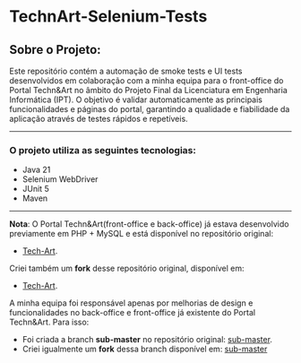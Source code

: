 # TechnArt-Selenium-Tests
## Sobre o Projeto:
Este repositório contém a automação de smoke tests e UI tests desenvolvidos em colaboração com a minha equipa para o front-office do Portal Techn&Art no âmbito do Projeto Final da Licenciatura em Engenharia Informática (IPT).
O objetivo é validar automaticamente as principais funcionalidades e páginas do portal, garantindo a qualidade e fiabilidade da aplicação através de testes rápidos e repetíveis.
***
### O projeto utiliza as seguintes tecnologias:
- Java 21
- Selenium WebDriver
- JUnit 5
- Maven
***

**Nota**: 
O Portal Techn&Art(front-office e back-office) já estava desenvolvido previamente em PHP + MySQL e está disponível no repositório original:
- [Tech-Art](https://github.com/Projeto-Final-LEI-IPT/Tech-Art).
  
Criei também um **fork** desse repositório original, disponível em:
- [Tech-Art](https://github.com/daniel-afonsoo/Tech-Art).

A minha equipa foi responsável apenas por melhorias de design e funcionalidades no back-office e front-office já existente do Portal Techn&Art.
Para isso:
- Foi criada a branch **sub-master** no repositório original: [sub-master](https://github.com/Projeto-Final-LEI-IPT/Tech-Art/tree/sub-master).
- Criei igualmente um **fork** dessa branch disponível em: [sub-master](https://github.com/daniel-afonsoo/Tech-Art/tree/sub-master)
